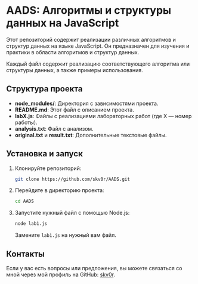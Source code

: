 
# AADS: Алгоритмы и структуры данных на JavaScript

Этот репозиторий содержит реализации различных алгоритмов и структур данных на языке JavaScript. Он предназначен для изучения и практики в области алгоритмов и структур данных.


Каждый файл содержит реализацию соответствующего алгоритма или структуры данных, а также примеры использования.

## Структура проекта

- **node_modules/**: Директория с зависимостями проекта.
- **README.md**: Этот файл с описанием проекта.
- **labX.js**: Файлы с реализациями лабораторных работ (где X — номер работы).
- **analysis.txt**: Файл с анализом.
- **original.txt** и **result.txt**: Дополнительные текстовые файлы.

## Установка и запуск

1. Клонируйте репозиторий:

   ```bash
   git clone https://github.com/skv0r/AADS.git
   ```

2. Перейдите в директорию проекта:

   ```bash
   cd AADS
   ```

3. Запустите нужный файл с помощью Node.js:

   ```bash
   node lab1.js
   ```

   Замените `lab1.js` на нужный вам файл.

## Контакты

Если у вас есть вопросы или предложения, вы можете связаться со мной через мой профиль на GitHub: [skv0r](https://github.com/skv0r/).
